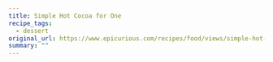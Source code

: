 ```yaml
---
title: Simple Hot Cocoa for One
recipe_tags:
  - dessert
original_url: https://www.epicurious.com/recipes/food/views/simple-hot-cocoa-for-one-369469
summary: ""
---
```


